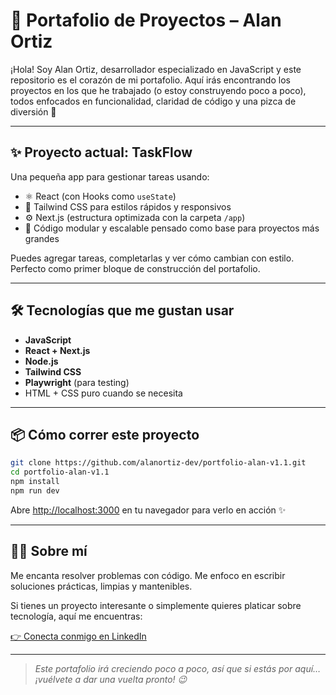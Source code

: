 # 🚀 Portafolio de Proyectos – Alan Ortiz

¡Hola! Soy Alan Ortiz, desarrollador especializado en JavaScript y este repositorio es el corazón de mi portafolio. Aquí irás encontrando los proyectos en los que he trabajado (o estoy construyendo poco a poco), todos enfocados en funcionalidad, claridad de código y una pizca de diversión 🎉

---

## ✨ Proyecto actual: **TaskFlow**

Una pequeña app para gestionar tareas usando:

- ⚛️ React (con Hooks como `useState`)
- 💨 Tailwind CSS para estilos rápidos y responsivos
- ⚙️ Next.js (estructura optimizada con la carpeta `/app`)
- 🧪 Código modular y escalable pensado como base para proyectos más grandes

Puedes agregar tareas, completarlas y ver cómo cambian con estilo. Perfecto como primer bloque de construcción del portafolio.

---

## 🛠️ Tecnologías que me gustan usar

- **JavaScript**
- **React + Next.js**
- **Node.js**
- **Tailwind CSS**
- **Playwright** (para testing)
- HTML + CSS puro cuando se necesita

---

## 📦 Cómo correr este proyecto

```bash
git clone https://github.com/alanortiz-dev/portfolio-alan-v1.1.git
cd portfolio-alan-v1.1
npm install
npm run dev
```

Abre [http://localhost:3000](http://localhost:3000) en tu navegador para verlo en acción ✨

---

## 🙋‍♂️ Sobre mí

Me encanta resolver problemas con código. Me enfoco en escribir soluciones prácticas, limpias y mantenibles.

Si tienes un proyecto interesante o simplemente quieres platicar sobre tecnología, aquí me encuentras:

[👉 Conecta conmigo en LinkedIn](https://www.linkedin.com/in/alanortizdev/)

---

> *Este portafolio irá creciendo poco a poco, así que si estás por aquí… ¡vuélvete a dar una vuelta pronto! 😉*
